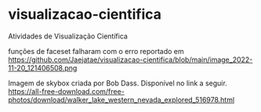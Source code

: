 # visualizacao-cientifica
Atividades de Visualização Científica

funções de faceset falharam com o erro reportado em https://github.com/Jaejatae/visualizacao-cientifica/blob/main/image_2022-11-20_121406508.png


Imagem de skybox criada por Bob Dass. Disponível no link a seguir.
https://all-free-download.com/free-photos/download/walker_lake_western_nevada_explored_516978.html
